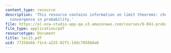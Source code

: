 ```yaml
---
content_type: resource
description: 'This resource contains information on limit theorems: chebyshev inequality,
  convergence in probability.'
file: https://ol-ocw-studio-app-qa.s3.amazonaws.com/courses/6-041-probabilistic-systems-analysis-and-applied-probability-spring-2006/77258a6b71c4a22502f11ddc7858b0a0_lec15.pdf
file_type: application/pdf
resourcetype: Document
title: lec15.pdf
uid: 77258a6b-71c4-a225-02f1-1ddc7858b0a0
---
```

